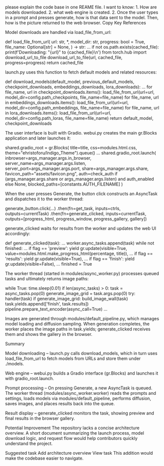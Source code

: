 please explain the code base in one REAME file. I want to know: 1. How are models downloaded. 2. what web engine is created. 2. Once the user types in a prompt and presses generate, how is that data sent to the model. Then, how is the picture returned to the web browser.
Copy
Key References

Model downloads are handled via load_file_from_url:

def load_file_from_url(
        url: str,
        *,
        model_dir: str,
        progress: bool = True,
        file_name: Optional[str] = None,
) -> str:
    ...
    if not os.path.exists(cached_file):
        print(f'Downloading: "{url}" to {cached_file}\n')
        from torch.hub import download_url_to_file
        download_url_to_file(url, cached_file, progress=progress)
    return cached_file

launch.py uses this function to fetch default models and related resources:

def download_models(default_model, previous_default_models, checkpoint_downloads, embeddings_downloads, lora_downloads):
    ...
    for file_name, url in checkpoint_downloads.items():
        load_file_from_url(url=url, model_dir=config.path_checkpoints, file_name=file_name)
    for file_name, url in embeddings_downloads.items():
        load_file_from_url(url=url, model_dir=config.path_embeddings, file_name=file_name)
    for file_name, url in lora_downloads.items():
        load_file_from_url(url=url, model_dir=config.path_loras, file_name=file_name)
    return default_model, checkpoint_downloads

The user interface is built with Gradio. webui.py creates the main gr.Blocks application and later launches it:

shared.gradio_root = gr.Blocks(
    title=title,
    css=modules.html.css,
    theme="ehristoforu/Indigo_Theme").queue()
...
shared.gradio_root.launch(
    inbrowser=args_manager.args.in_browser,
    server_name=args_manager.args.listen,
    server_port=args_manager.args.port,
    share=args_manager.args.share,
    favicon_path="assets/favicon.png",
    auth=check_auth if (args_manager.args.share or args_manager.args.listen) and auth_enabled else None,
    blocked_paths=[constants.AUTH_FILENAME]
)

When the user presses Generate, the button click constructs an AsyncTask and dispatches it to the worker thread:

generate_button.click(...)
    .then(fn=get_task, inputs=ctrls, outputs=currentTask)
    .then(fn=generate_clicked, inputs=currentTask, outputs=[progress_html, progress_window, progress_gallery, gallery])

generate_clicked waits for results from the worker and updates the web UI accordingly:

def generate_clicked(task):
    ...
    worker.async_tasks.append(task)
    while not finished:
        ...
        if flag == 'preview':
            yield gr.update(visible=True, value=modules.html.make_progress_html(percentage, title)), ...
        if flag == 'results':
            yield gr.update(visible=True), ...
        if flag == 'finish':
            yield gr.update(visible=False), ...
            finished = True

The worker thread (started in modules/async_worker.py) processes queued tasks and ultimately returns image paths:

while True:
    time.sleep(0.01)
    if len(async_tasks) > 0:
        task = async_tasks.pop(0)
        generate_image_grid = task.args.pop(0)
        try:
            handler(task)
            if generate_image_grid:
                build_image_wall(task)
            task.yields.append(['finish', task.results])
            pipeline.prepare_text_encoder(async_call=True)
        ...

Images are generated through modules/default_pipeline.py, which manages model loading and diffusion sampling. When generation completes, the worker places the image paths in task.yields; generate_clicked receives them and shows the gallery in the browser.

Summary

Model downloading – launch.py calls download_models, which in turn uses load_file_from_url to fetch models from URLs and store them under ./models.

Web engine – webui.py builds a Gradio interface (gr.Blocks) and launches it with gradio_root.launch.

Prompt processing – On pressing Generate, a new AsyncTask is queued. The worker thread (modules/async_worker.worker) reads the prompts and settings, loads models via modules/default_pipeline, performs diffusion, saves images, and places results back into the queue.

Result display – generate_clicked monitors the task, showing preview and final results in the browser gallery.

Potential Improvement
The repository lacks a concise architecture overview. A short document summarizing the launch process, model download logic, and request flow would help contributors quickly understand the project.

Suggested task
Add architecture overview
View task
This addition would make the codebase easier to navigate.



